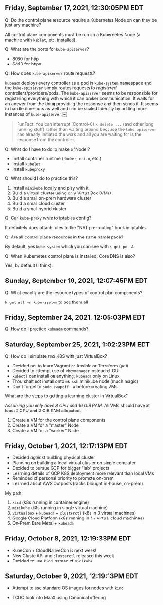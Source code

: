 ## Friday, September 17, 2021, 12:30:05PM EDT

Q: Do the control plane resource require a Kubernetes Node on can they
be just any machine?

All control plane components must be run on a Kubernetes Node (a machine
with `kublet`, etc. installed).

Q: What are the ports for `kube-apiserver`?

* 8080 for http
* 6443 for https

Q: How does `kube-apiserver` route requests?

`kubeadm` deploys every controller as a pod in `kube-system` namespace
and the `kube-apiserver` simply routes requests to *registered*
controllers/providers/pods. The `kube-apiserver` seems to be responsible
for registering everything with which it can broker communication.
It waits for an answer from the thing providing the response and then
sends it. It seems to handle time-outs as well and can be scaled
laterally by adding more instances of `kube-apiserver`.￼

> FunFact: You can interrupt (Control-C) `k delete ...` (and other long
> running stuff) rather than waiting around because the `kube-apiserver`
> has already initiated the work and all you are waiting for is the
> response from the controller.

Q: What do I have to do to make a 'Node'?

* Install container runtime (`docker`, `cri-o`, etc.)
* Install `kubelet`
* Install `kubeproxy`

Q: What should I do to practice this?

1. Install `minikube` locally and play with it
1. Build a virtual cluster using only VirtualBox (VMs)
1. Build a small on-prem hardware cluster
1. Build a small cloud cluster
1. Build a small hybrid cluster

Q: Can `kube-proxy` *write* to iptables config?

It definitely does attach rules to the "NAT pre-routing" hook in
iptables.

Q: Are all control plane resources in the same namespace?

By default, yes `kube-system` which you can see with `k get po -A`

Q: When Kubernetes control plane is installed, Core DNS is also?

Yes, by default (I think).

## Sunday, September 19, 2021, 12:07:45PM EDT

Q: What exactly are the resource types of control plan components?

`k get all -n kube-system` to see them all

## Friday, September 24, 2021, 12:05:03PM EDT

Q: How do I practice `kubeadm` commands?

## Saturday, September 25, 2021, 1:02:23PM EDT

Q: How do I simulate *real* K8S with just VirtualBox?

* Decided not to learn Vagrant or Ansible or Terraform (yet)
* Decided to attempt use of `vboxmanager` instead of GUI
* `kubectl` can install on anything, `kubeadm` only on Linux
* Thou shalt not install onto `mk ssh` minikube node (much magic)
* Don't forget to `sudo swapoff -a` before creating VMs

What are the steps to getting a learning cluster in VirtualBox?

*Assuming you only have 8 CPU and 16 GiB RAM.* All VMs should have at
least 2 CPU and 2 GiB RAM allocated.

1. Create a VM for the control plane components
1. Create a VM for a "master" Node
1. Create a VM for a "worker" Node

## Friday, October 1, 2021, 12:17:13PM EDT

* Decided *against* building physical cluster
* Planning on building a local virtual cluster on single computer
* Decided to pursue GCP for bigger "lab" projects
* Learning details of GCP K8S deployment more relevant than local VMs
* Reminded of personal priority to promote on-prem
* Learned about AWS Outposts (racks brought in-house, on-prem)

My path:

1. `kind` (k8s running in container engine)
1. `minikube` (k8s running in single virtual machine)
1. `virtualbox` + `kubeadm` + `clusterctl` (k8s in 3 virtual machines)
1. Google Cloud Platform (k8s running in 4+ virtual cloud machines)
1. On-Prem Bare Metal + `kubeadm`

## Friday, October 8, 2021, 12:19:33PM EDT

* KubeCon + CloudNativeCon is next week!
* New ClusterAPI and `clusterctl` released this week
* Decided to use `kind` instead of `minikube`

## Saturday, October 9, 2021, 12:19:13PM EDT

* Attempt to use standard OS images for nodes with `kind`

* TODO look into MaaS using Canonical offering

